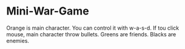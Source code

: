 # Mini-War-Game
Orange is main character. You can control it with w-a-s-d. If tou click mouse, main character throw bullets. Greens are friends. Blacks are enemies.
